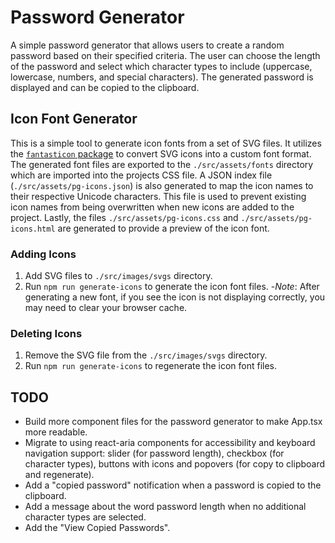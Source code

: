 # Password Generator
A simple password generator that allows users to create a random password based on their specified criteria. The user can choose the length of the password and select which character types to include (uppercase, lowercase, numbers, and special characters). The generated password is displayed and can be copied to the clipboard.


## Icon Font Generator
This is a simple tool to generate icon fonts from a set of SVG files. It utilizes the [`fantasticon` package](https://github.com/tancredi/fantasticon) to convert SVG icons into a custom font format. The generated font files are exported to the `./src/assets/fonts` directory which are imported into the projects CSS file. A JSON index file (`./src/assets/pg-icons.json`) is also generated to map the icon names to their respective Unicode characters. This file is used to prevent existing icon names from being overwritten when new icons are added to the project. Lastly, the files `./src/assets/pg-icons.css` and `./src/assets/pg-icons.html` are generated to provide a preview of the icon font.

### Adding Icons
1. Add SVG files to `./src/images/svgs` directory.
1. Run `npm run generate-icons` to generate the icon font files.
-*Note*: After generating a new font, if you see the icon is not displaying correctly, you may need to clear your browser cache.

### Deleting Icons
1. Remove the SVG file from the `./src/images/svgs` directory.
1. Run `npm run generate-icons` to regenerate the icon font files.


## TODO
- Build more component files for the password generator to make App.tsx more readable.
- Migrate to using react-aria components for accessibility and keyboard navigation support: slider (for password length), checkbox (for character types), buttons with icons and popovers (for copy to clipboard and regenerate).
- Add a "copied password" notification when a password is copied to the clipboard.
- Add a message about the word password length when no additional character types are selected.
- Add the "View Copied Passwords".